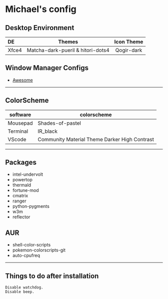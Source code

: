 # Michael's config

## Desktop Environment

| DE    | Themes | Icon Theme |
| :-----| :----: | :----:     |
| Xfce4 | Matcha-dark-pueril & hitori-dots4 | Qogir-dark |

## Window Manager Configs
  
- [Awesome](https://github.com/scu-19-wsj/dotfiles/tree/main/.config/awesome)

----------

## ColorScheme

|  software  |  colorscheme  |
|  ----      | -----         |
|  Mousepad  | Shades-of-pastel  |
|  Terminal  | IR_black          |
|  VScode    | Community Material Theme Darker High Contrast |

----------

## Packages

- intel-undervolt
- powertop
- thermald
- fortune-mod
- cmatrix
- ranger
- python-pygments
- w3m
- reflector

## AUR

- shell-color-scripts
- pokemon-colorscripts-git
- auto-cpufreq

----------

## Things to do after installation

    Disable watchdog.
    Disable beep.
